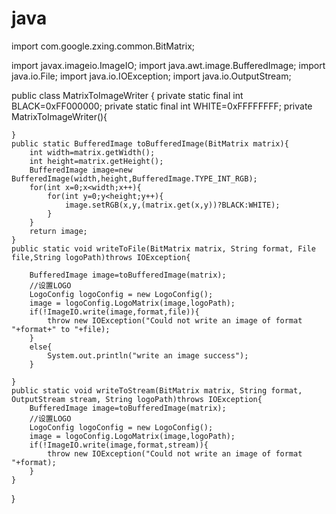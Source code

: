 # java
import com.google.zxing.common.BitMatrix;


import javax.imageio.ImageIO;
import java.awt.image.BufferedImage;
import java.io.File;
import java.io.IOException;
import java.io.OutputStream;

public class MatrixToImageWriter {
    private static final int BLACK=0xFF000000;
    private static final  int WHITE=0xFFFFFFFF;
    private MatrixToImageWriter(){

    }
    public static BufferedImage toBufferedImage(BitMatrix matrix){
        int width=matrix.getWidth();
        int height=matrix.getHeight();
        BufferedImage image=new BufferedImage(width,height,BufferedImage.TYPE_INT_RGB);
        for(int x=0;x<width;x++){
            for(int y=0;y<height;y++){
                image.setRGB(x,y,(matrix.get(x,y))?BLACK:WHITE);
            }
        }
        return image;
    }
    public static void writeToFile(BitMatrix matrix, String format, File file,String logoPath)throws IOException{

        BufferedImage image=toBufferedImage(matrix);
        //设置LOGO
        LogoConfig logoConfig = new LogoConfig();
        image = logoConfig.LogoMatrix(image,logoPath);
        if(!ImageIO.write(image,format,file)){
            throw new IOException("Could not write an image of format "+format+" to "+file);
        }
        else{
            System.out.println("write an image success");
        }

    }
    public static void writeToStream(BitMatrix matrix, String format, OutputStream stream, String logoPath)throws IOException{
        BufferedImage image=toBufferedImage(matrix);
        //设置LOGO
        LogoConfig logoConfig = new LogoConfig();
        image = logoConfig.LogoMatrix(image,logoPath);
        if(!ImageIO.write(image,format,stream)){
            throw new IOException("Could not write an image of format "+format);
        }
    }
}
